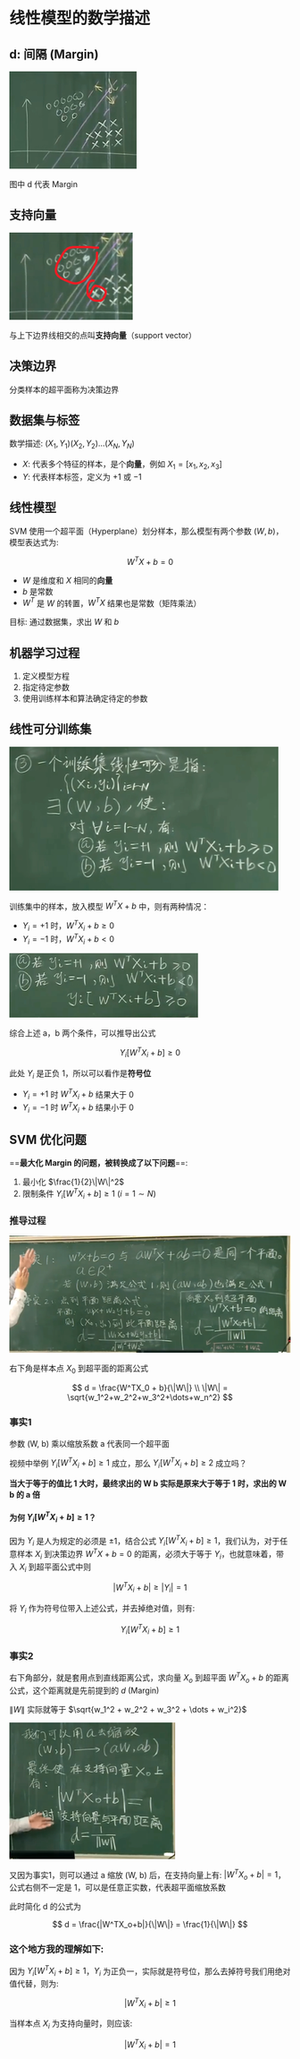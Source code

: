 # 线性模型的数学描述

## d: 间隔 (Margin)

![](md-img/支持向量机线性模型问题_2024-07-30-08-59-57.png)

图中 d 代表 Margin

## 支持向量

![](md-img/线性模型的数学描述_2024-07-30-09-58-32.png)

与上下边界线相交的点叫**支持向量**（support vector）

## 决策边界

分类样本的超平面称为决策边界

## 数据集与标签

数学描述: $(X_1, Y_1)(X_2,Y_2) \dots (X_N,Y_N)$

- $X$: 代表多个特征的样本，是个**向量**，例如 $X_1 = [x_1, x_2, x_3]$
- $Y$: 代表样本标签，定义为 $+1$ 或 $-1$

## 线性模型

SVM 使用一个超平面（Hyperplane）划分样本，那么模型有两个参数 $(W, b)$，模型表达式为:

$$
W^T X + b = 0
$$

- $W$ 是维度和 $X$ 相同的**向量**
- $b$ 是常数
- $W^T$ 是 $W$ 的转置，$W^T X$ 结果也是常数（矩阵乘法）

目标: 通过数据集，求出 $W$ 和 $b$

## 机器学习过程

1. 定义模型方程
2. 指定待定参数
3. 使用训练样本和算法确定待定的参数

## 线性可分训练集

![](md-img/线性模型的数学描述_2024-07-30-10-19-23.png)

训练集中的样本，放入模型 $W^TX+b$ 中，则有两种情况：

- $Y_i = +1$ 时，$W^TX_i + b \geq 0$
- $Y_i = -1$ 时，$W^TX_i + b \lt 0$

![](md-img/线性模型的数学描述_2024-07-30-10-25-10.png)

综合上述 a，b 两个条件，可以推导出公式

$$
Y_i[W^TX_i + b] \geq 0
$$

此处 $Y_i$ 是正负 1，所以可以看作是**符号位**

- $Y_i = +1$ 时 $W^TX_i + b$ 结果大于 0
- $Y_i = -1$ 时 $W^TX_i + b$ 结果小于 0

## SVM 优化问题

==**最大化 Margin 的问题，被转换成了以下问题**==:

1. 最小化 $\frac{1}{2}\|W\|^2$
2. 限制条件 $Y_i[W^TX_i + b] \geq 1$ $(i=1 \sim N)$

### 推导过程

![](md-img/线性模型的数学描述_2024-07-30-10-43-58.png)

右下角是样本点 $X_0$ 到超平面的距离公式

$$
d = \frac{W^TX_0 + b}{\|W\|} \\
\|W\| = \sqrt{w_1^2+w_2^2+w_3^2+\dots+w_n^2}
$$



### 事实1

参数 (W, b) 乘以缩放系数 a 代表同一个超平面

视频中举例 $Y_i[W^TX_i + b] \geq 1$ 成立，那么 $Y_i[W^TX_i + b] \geq 2$ 成立吗？

**当大于等于的值比 1 大时，最终求出的 W b 实际是原来大于等于 1 时，求出的 W b 的 a 倍**

#### 为何 $Y_i[W^TX_i + b] \geq 1$？

因为 $Y_i$ 是人为规定的必须是 $\pm 1$，结合公式 $Y_i[W^TX_i + b] \geq 1$，我们认为，对于任意样本 $X_i$ 到决策边界 $W^TX + b = 0$ 的距离，必须大于等于 $Y_i$，也就意味着，带入 $X_i$ 到超平面公式中则

$$|W^TX_i + b|\geq |Y_i| = 1$$

将 $Y_i$ 作为符号位带入上述公式，并去掉绝对值，则有:

$$Y_i[W^TX_i + b] \geq 1$$

### 事实2

右下角部分，就是套用点到直线距离公式，求向量 $X_o$ 到超平面 $W^TX_o + b$ 的距离公式，这个距离就是先前提到的 $d$ (Margin)

$\|W\|$ 实际就等于 $\sqrt{w_1^2 + w_2^2 + w_3^2 + \dots + w_i^2}$

![](md-img/线性模型的数学描述_2024-07-30-10-57-19.png)

又因为事实1，则可以通过 a 缩放 (W, b) 后，在支持向量上有: $|W^TX_o + b|=1$，公式右侧不一定是 1，可以是任意正实数，代表超平面缩放系数

此时简化 d 的公式为

$$
d = \frac{|W^TX_o+b|}{\|W\|} = \frac{1}{\|W\|}
$$

### 这个地方我的理解如下:

因为 $Y_i[W^TX_i+b] \geq 1$，$Y_i$ 为正负一，实际就是符号位，那么去掉符号我们用绝对值代替，则为:

$$
|W^TX_i+b| \geq 1
$$

当样本点 $X_i$ 为支持向量时，则应该:

$$
|W^TX_i+b| = 1
$$